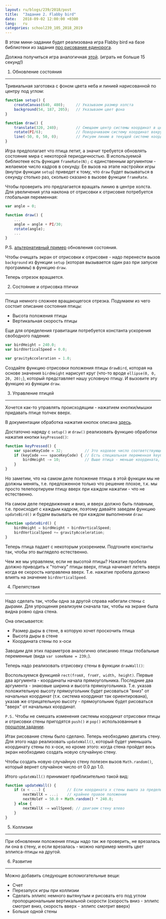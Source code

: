 ```yaml
---
layout: ru/blogs/239/2018/post
title:  "Задание 2. Flabby bird"
date:   2018-09-02 12:00:00 +0300
lang:   ru
categories: school239_105_2018_2019
---
```


В этом мини-задании будет реализована игра Flabby bird на базе библиотеки из задания [про рисование единорога](/blogs/239/2018/school239_105_2018_2019/2018/09/01/SimpleDrawingInP5JS.html).

Должна получиться игра аналогичная [этой](http://flappybird.io/). (играть не больше 15 секунд!)

1) Обновление состояния
-----------------------

Тривиальная заготовка с фоном цвета неба и линией нарисованной по центру под углом:

```javascript
function setup() {
    createCanvas(640, 480);     // Указываем размер холста
    background(54, 187, 205);   // Указываем цвет фона
}

function draw() {
    translate(320, 240);        // Смещаем центр системы координат в центр экрана
    rotate(PI/6);               // Поворачиваем систему координат вокруг ее текущей точки отсчета
    line(-50, 0, 50, 0);        // Рисуем линию в текущей системе координат
}
```

Игра предполагает что птица летит, а значит требуется обновлять состояние мира с некоторой периодичностью. В используемой библиотеке есть функция ```frameRate(N);``` с единственным аргументом - желаемое число кадров в секунду.
Ее вызов на этапе настройки игры (внутри функции ```setup```) приведет к тому, что ```draw``` будет вызываться в секунду столько раз, сколько сказано в вызове функции ```frameRate```.
  
Чтобы проверить это предлагается вращать линию в центре холста. Для увеличения угла наклона от отрисовки к отрисовке потребуется глобальная переменная:

```javascript
var angle = 0;

function draw() {
    ...
    angle = angle + PI/30;
    rotate(angle);
    ...
}
```

P.S. [альтернативный пример](https://p5js.org/examples/structure-loop.html) обновления состояния.

Чтобы очищать экран от отрисовки к отрисовке - надо перенести вызов ```background``` из функции ```setup``` (которая вызывается один раз при запуске программы) в функцию ```draw```.

Теперь отрезок вращается.


2) Состояние и отрисовка птички
-------------------------------

Птица немного сложнее вращающегося отрезка. Подумаем из чего состоит описание состояния птицы:

 - Высота положения птицы
 - Вертикальная скорость птицы

Еще для определения гравитации потребуется константа ускорения свободного падения:

```javascript
var birdHeight = 240.0;
var birdVerticalSpeed = 0.0;

var gravityAcceleration = 1.0;
```

Создайте функцию отрисовки положения птицы ```drawBird```, которая на основе значения ```birdHeight``` нарисует круг (что-то вроде ```ellipse(0, 0, 20, 20);```), который представляет нашу условную птицу. И вызовите эту функцию из функции ```draw```.

3) Управление птицей
--------------------

Хочется как-то управлять происходящим - нажатием кнопки/мышки придавать птице толчек вверх.

В документации обработка нажатия кнопок описана [здесь](http://staging.p5js.org/reference/#/p5/keyPressed).

Достаточно наряду с ```setup()``` и ```draw()``` реализовать функцию обработки нажатия кнопки ```keyPressed()```:

```javascript
function keyPressed() {
    var spaceKeyCode = 32;          // Это кодовое число соответствующее кнопке пробел
    if (keyCode === spaceKeyCode) { // Есть специальная переменная keyCode, в которой хранится код нажатой кнопки. Пусть птица поднимается выше только когда нажимается пробел
        birdHeight -= 10;           // Выше птица - меньше координата, т.к. в системе координат графики y-ось направлена вниз
    }
}
```

Но заметим, что на самом деле положение птицы в этой функции мы не должны менять, т.е. предложенное только что решение плохое, т.к. мы просто телепортируем птицу вверх при каждом нажатии - что не естественно.

На самом деле передвижение и вниз, и вверх должно быть плавным, т.е. происходит с каждым кадром, поэтому давайте заведем функцию ```updateBird()``` и будем вызывать ее при каждом выполнении ```draw```:

```javascript
function updateBird() {
    birdHeight = birdHeight + birdVerticalSpeed;
    birdVerticalSpeed += gravityAcceleration;
}
```

Теперь птица падает с некоторым ускорением. Подгоните константы так, чтобы это выглядело естественно.

Чем же мы управляем, если не высотой птицы? Нажатие пробела должно приводить к "толчку" птицы вверх, птица начинает лететь вверх когда ее скорость направлена вверх. Т.е. нажатие пробела должно влиять на значение ```birdVerticalSpeed```. 

4) Препятствия
--------------

Надо сделать так, чтобы одна за другой справа набегали стены с дырами. Для упрощения реализуем сначала так, чтобы на экране была видна ровно одна стена.

Она описывается:

 - Размер дыры в стене, в которую хочет проскочить птица
 - Высота дыры в стене
 - Координата стены по x-оси
 
Заводим для этих параметров аналогично описанию птицы глобальные переменные (вида ```var someName = 239;```).

Теперь надо реализовать отрисовку стены в функции ```drawWall()```:

Воспользуемся функцией ```rect(fromX, fromY, width, height)```. Первые два аргумента - координаты начала прямоугольника. Последние два аргумента - знаковые ширина и высота прямоугольника.
Т.е. указав положительную высоту прямоугольник будет рисоваться "вниз" от начальных координат (т.к. система координат так ориентирована),
 указав же отрицательную высоту - прямоугольник будет рисоваться "вверх" от начальных координат.

```P.S.``` Чтобы не смешать изменения системы координат отрисовки птицы и отрисовки стены пригодятся ```push()``` и ```pop()``` использованные в [прошлом задании](/blogs/239/2018/school239_105_2018_2019/2018/09/01/SimpleDrawingInP5JS.html).

Итак рисование стены было сделано. Теперь необходимо двигать стену. Для этого надо реализовать ```updateWall()```, который будет уменьшать координату стены по x-оси, но кроме этого: когда стена пройдет весь экран необходимо создать новую случайную стену.
 
Чтобы создать новую случайную стену полезен вызов ```Math.random()```, который вернет случайное число от 0.0 до 1.0.

Итого ```updateWall()``` принимает приблизительно такой вид:

```javascript
function updateWall() {
    if (x < ...) {          // Если координата x стены вышла за пределы экрана
        nextWallX = ...;    // крайнее правое положение
        nextHoleY = 50.0 + Math.random() * 240.0;
    } else {
        nextWallX -= wallSpeed; // двигаем стену влево
    }
}
```

5) Коллизии
-----------

При обновлении положения птицы надо так же проверить, не врезалась ли она в стену, и если врезалась - можно например менять цвет эллипса-птицы на другой.

6) Развитие 
-----------

Можно добавить следующие вспомогательные вещи:

 - Счет
 - Перезапуск игры при коллизии
 - Сделать эллипс немного вытянутым и рисовать его под углом пропорциональным вертикальной скорости (скорость вниз - эллипс смотрит вниз, скорость вверх - эллипс смотрит вверх)
 - Больше одной стены
